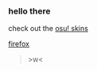 ### hello there
check out the [osu! skins](https://github.com/JizoCat/osu-skin/wiki/Skins)

[firefox](https://github.com/JizoCat/firefox-css)


> \>w<
